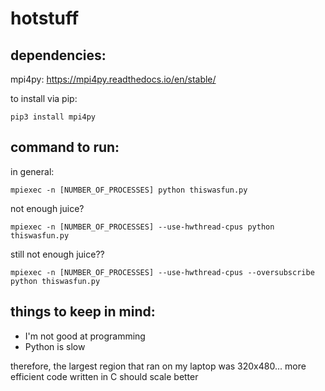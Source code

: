 # hotstuff

## dependencies:
mpi4py: https://mpi4py.readthedocs.io/en/stable/

to install via pip: 
```
pip3 install mpi4py
```

## command to run:
in general:
```
mpiexec -n [NUMBER_OF_PROCESSES] python thiswasfun.py
```
not enough juice?
```
mpiexec -n [NUMBER_OF_PROCESSES] --use-hwthread-cpus python thiswasfun.py
```
still not enough juice??
```
mpiexec -n [NUMBER_OF_PROCESSES] --use-hwthread-cpus --oversubscribe python thiswasfun.py
```

## things to keep in mind:
* I'm not good at programming
* Python is slow

therefore, the largest region that ran on my laptop was 320x480... more efficient code written in C should scale better
